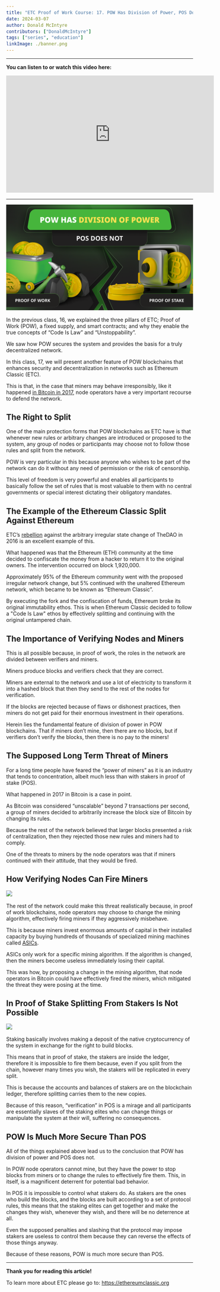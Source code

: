 ```yaml
---
title: "ETC Proof of Work Course: 17. POW Has Division of Power, POS Does Not"
date: 2024-03-07
author: Donald McIntyre
contributors: ["DonaldMcIntyre"]
tags: ["series", "education"]
linkImage: ./banner.png
---
```


---
**You can listen to or watch this video here:**

<iframe width="560" height="315" src="https://www.youtube.com/embed/7jla4AEdvBo" title="YouTube video player" frameborder="0" allow="accelerometer; autoplay; clipboard-write; encrypted-media; gyroscope; picture-in-picture; web-share" allowfullscreen></iframe>

---

![](./banner.png)

In the previous class, 16, we explained the three pillars of ETC; Proof of Work (POW), a fixed supply, and smart contracts; and why they enable the true concepts of “Code Is Law” and “Unstoppability”.

We saw how POW secures the system and provides the basis for a truly decentralized network.

In this class, 17, we will present another feature of POW blockchains that enhances security and decentralization in networks such as Ethereum Classic (ETC). 

This is that, in the case that miners may behave irresponsibly, like it happened [in Bitcoin in 2017](https://www.bitstamp.net/learn/crypto-101/what-was-the-blocksize-war/), node operators have a very important recourse to defend the network.

## The Right to Split

One of the main protection forms that POW blockchains as ETC have is that whenever new rules or arbitrary changes are introduced or proposed to the system, any group of nodes or participants may choose not to follow those rules and split from the network.

POW is very particular in this because anyone who wishes to be part of the network can do it without any need of permission or the risk of censorship.

This level of freedom is very powerful and enables all participants to basically follow the set of rules that is most valuable to them with no central governments or special interest dictating their obligatory mandates.

## The Example of the Ethereum Classic Split Against Ethereum 

ETC’s [rebellion](https://ethereumclassic.org/blog/2023-01-26-ethereum-classic-course-6-ethereum-classic-is-the-original-chain) against the arbitrary irregular state change of TheDAO in 2016 is an excellent example of this.

What happened was that the Ethereum (ETH) community at the time decided to confiscate the money from a hacker to return it to the original owners. The intervention occurred on block 1,920,000.

Approximately 95% of the Ethereum community went with the proposed irregular network change, but 5% continued with the unaltered Ethereum network, which became to be known as “Ethereum Classic”.

By executing the fork and the confiscation of funds, Ethereum broke its original immutability ethos. This is when Ethereum Classic decided to follow a "Code Is Law" ethos by effectively splitting and continuing with the original untampered chain.

## The Importance of Verifying Nodes and Miners

This is all possible because, in proof of work, the roles in the network are divided between verifiers and miners. 

Miners produce blocks and verifiers check that they are correct.

Miners are external to the network and use a lot of electricity to transform it into a hashed block that then they send to the rest of the nodes for verification. 

If the blocks are rejected because of flaws or dishonest practices, then miners do not get paid for their enormous investment in their operations.

Herein lies the fundamental feature of division of power in POW blockchains. That if miners don’t mine, then there are no blocks, but if verifiers don’t verify the blocks, then there is no pay to the miners!

## The Supposed Long Term Threat of Miners

For a long time people have feared the “power of miners” as it is an industry that tends to concentration, albeit much less than with stakers in proof of stake (POS).

What happened in 2017 in Bitcoin is a case in point. 

As Bitcoin was considered “unscalable” beyond 7 transactions per second, a group of miners decided to arbitrarily increase the block size of Bitcoin by changing its rules.

Because the rest of the network believed that larger blocks presented a risk of centralization, then they rejected those new rules and miners had to comply.

One of the threats to miners by the node operators was that if miners continued with their attitude, that they would be fired.

## How Verifying Nodes Can Fire Miners

![](./2.png)

The rest of the network could make this threat realistically because, in proof of work blockchains, node operators may choose to change the mining algorithm, effectively firing miners if they aggressively misbehave.

This is because miners invest enormous amounts of capital in their installed capacity by buying hundreds of thousands of specialized mining machines called [ASICs](https://www.investopedia.com/terms/a/asic.asp).

ASICs only work for a specific mining algorithm. If the algorithm is changed, then the miners become useless immediately losing their capital.

This was how, by proposing a change in the mining algorithm, that node operators in Bitcoin could have effectively fired the miners, which mitigated the threat they were posing at the time.

## In Proof of Stake Splitting From Stakers Is Not Possible

![](./3.png)

Staking basically involves making a deposit of the native cryptocurrency of the system in exchange for the right to build blocks.

This means that in proof of stake, the stakers are inside the ledger, therefore it is impossible to fire them because, even if you split from the chain, however many times you wish, the stakers will be replicated in every split. 

This is because the accounts and balances of stakers are on the blockchain ledger, therefore splitting carries them to the new copies.

Because of this reason, “verification” in POS is a mirage and all participants are essentially slaves of the staking elites who can change things or manipulate the system at their will, suffering no consequences.

## POW Is Much More Secure Than POS

All of the things explained above lead us to the conclusion that POW has division of power and POS does not.

In POW node operators cannot mine, but they have the power to stop blocks from miners or to change the rules to effectively fire them. This, in itself, is a magnificent deterrent for potential bad behavior.

In POS it is impossible to control what stakers do. As stakers are the ones who build the blocks, and the blocks are built according to a set of protocol rules, this means that the staking elites can get together and make the changes they wish, whenever they wish, and there will be no deterrence at all.

Even the supposed penalties and slashing that the protocol may impose stakers are useless to control them because they can reverse the effects of those things anyway.

Because of these reasons, POW is much more secure than POS.

---

**Thank you for reading this article!**

To learn more about ETC please go to: https://ethereumclassic.org
